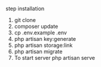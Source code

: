 step installation

1. git clone
2. composer update
3. cp .env.example .env
4. php artisan key:generate
5. php artisan storage:link
6. php artisan migrate 
7. To start server 
php artisan serve
